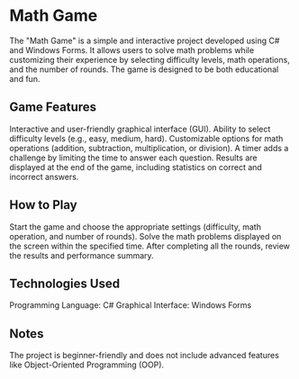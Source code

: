 # Math Game
The "Math Game" is a simple and interactive project developed using C# and Windows Forms. 
It allows users to solve math problems while customizing their experience by selecting difficulty levels, math operations, and the number of rounds. 
The game is designed to be both educational and fun.

## Game Features
Interactive and user-friendly graphical interface (GUI).
Ability to select difficulty levels (e.g., easy, medium, hard).
Customizable options for math operations (addition, subtraction, multiplication, or division).
A timer adds a challenge by limiting the time to answer each question.
Results are displayed at the end of the game, including statistics on correct and incorrect answers.

## How to Play
Start the game and choose the appropriate settings (difficulty, math operation, and number of rounds).
Solve the math problems displayed on the screen within the specified time.
After completing all the rounds, review the results and performance summary.

## Technologies Used
Programming Language: C#
Graphical Interface: Windows Forms

## Notes
The project is beginner-friendly and does not include advanced features like Object-Oriented Programming (OOP).
